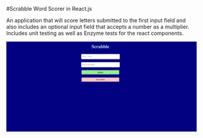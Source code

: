#Scrabble Word Scorer in React.js

An application that will score letters submitted to the first input field and also includes an optional input field that accepts a number as a multiplier. Includes unit testing as well as Enzyme tests for the react components.

![screen-grab](https://github.com/adam-rice/scrabble-word-score/blob/master/screen.png)
